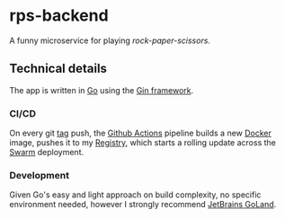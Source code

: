 # rps-backend

A funny microservice for playing *rock-paper-scissors*.

## Technical details

The app is written in [Go](https://go.dev/) using the [Gin framework](https://github.com/gin-gonic/gin).  

### CI/CD
On every git [tag](https://git-scm.com/book/en/v2/Git-Basics-Tagging) push, the [Github Actions](https://github.com/features/actions) pipeline builds a new [Docker](https://www.docker.com/) image, 
pushes it to my [Registry](https://docs.docker.com/registry/), which starts a rolling update across the [Swarm](https://docs.docker.com/engine/swarm/) deployment.

### Development
Given Go's easy and light approach on build complexity, no specific environment needed,
however I strongly recommend [JetBrains GoLand](https://www.jetbrains.com/go/).